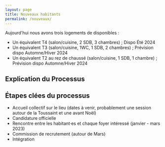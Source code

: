 ```yaml
---
layout: page
title: Nouveaux habitants
permalink: /nouveaux/
---
```



Aujourd'hui nous avons trois logements de disponibles :
 - Un équivalent T4 (salon/cuisine, 2 SDB, 3 chambres) ; Dispo Été 2024
 - Un équivalent T3 (salon/cuisine, 1WC, 1 SDB, 2 chambres) ; Prévision dispo Automne/Hiver 2024
 - Un équivalent T2 au rez de chaussé (salon/cuisine, 1 SDB, 1 chambre) ; Prévision dispo Automne/Hiver 2024

## Explication du Processus



## Étapes clées du processus

 - Accueil collectif sur le lieu (dates à venir, probablement une session autour de la Toussaint et une avant Noël)
 - Candidature officielle
 - Rencontre entre les habitant·es et chaque foyer intéressé (janvier - mars 2023)
 - Commission de recrutement (autour de Mars)
 - Intégration
